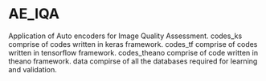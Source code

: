 # AE_IQA
Application of Auto encoders for Image Quality Assessment.
codes_ks comprise of codes written in keras framework.
codes_tf comprise of codes written in tensorflow framework.
codes_theano comprise of code written in theano framework.
data compirse of all the databases required for learning and validation.
